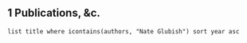 
## 1 Publications, &c.

```dataview
list title where icontains(authors, "Nate Glubish") sort year asc
```